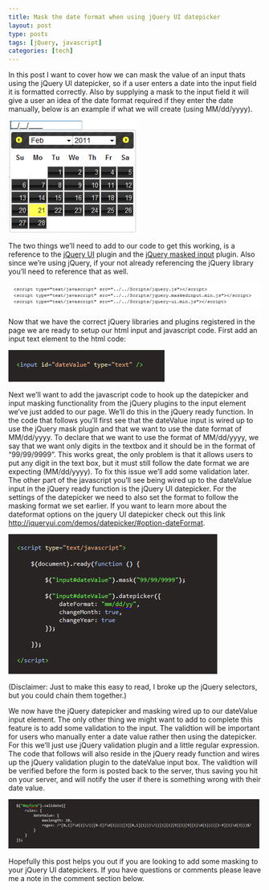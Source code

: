 ```yaml
---
title: Mask the date format when using jQuery UI datepicker
layout: post
type: posts
tags: [jQuery, javascript]
categories: [tech]
---
```


In this post I want to cover how we can mask the value of an input thats using the jQuery UI datepicker, so if a user enters a date into the input field it is formatted correctly.  Also by supplying a mask to the input field it will give a user an idea of the date format required if they enter the date manually, below is an example if what we will create (using MM/dd/yyyy).

![Figure 1](/assets/img/20110304/figure1.png)

The two things we’ll need to add to our code to get this working, is a reference to the [jQuery UI](http://jqueryui.com/) plugin and the [jQuery masked input](http://archive.plugins.jquery.com/project/maskedinput) plugin.  Also since we’re using jQuery, if your not already referencing the jQuery library you’ll need to reference that as well. 

![Figure 2](/assets/img/20110304/figure2.png)

Now that we have the correct jQuery libraries and plugins registered in the page we are ready to setup our html input and javascript code.   First add an input text element to the html code:

![Figure 3](/assets/img/20110304/figure3.png)

Next we’ll want to add the javascript code to hook up the datepicker and input masking functionality from the jQuery plugins to the input element we’ve just added to our page.  We’ll do this in the jQuery ready function.  In the code that follows you’ll first see that the dateValue input is wired up to use the jQuery mask plugin and that we want to use the date format of MM/dd/yyyy.  To declare that we want to use the format of MM/dd/yyyy, we say that we want only digits in the textbox and it should be in the format of “99/99/9999”.  This works great, the only problem is that it allows users to put any digit in the text box, but it must still follow the date format we are expecting (MM/dd/yyyy).  To fix this issue we’ll add some validation later.  The other part of the javascript you’ll see being wired up to the dateValue input in the jQuery ready function is the jQuery UI datepicker.  For the settings of the datepicker we need to also set the format to follow the masking format we set earlier.  If you want to learn more about the dateformat options on the jquery UI datepicker check out this link http://jqueryui.com/demos/datepicker/#option-dateFormat.

![Figure 4](/assets/img/20110304/figure4.png)

(Disclaimer: Just to make this easy to read, I broke up the jQuery selectors, but you could chain them together.)

We now have the jQuery datepicker and masking wired up to our dateValue input element.  The only other thing we might want to add to complete this feature is to add some validation to the input. The validtion will be important for users who manually enter a date value rather then using the datepicker.  For this we’ll just use jQuery validation plugin and a little regular expression.  The code that follows will also reside in the jQuery ready function and wires up the jQuery validation plugin to the dateValue input box.  The validtion will be verified before the form is posted back to the server, thus saving you hit on your server, and will notify the user if there is something wrong with their date value.

![Figure 5](/assets/img/20110304/figure5.png)

Hopefully this post helps you out if you are looking to add some masking to your jQuery UI datepickers.  If you have questions or comments please leave me a note in the comment section below.